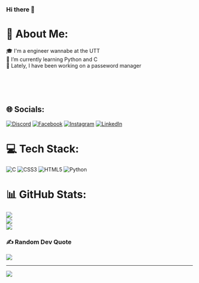 ### Hi there 👋

# 💫 About Me:
🎓 I'm a engineer wannabe at the UTT<br>🌱 I’m currently learning Python and C<br>🔭 Lately, I have been working on a passeword manager<br><br><br><br><br>


## 🌐 Socials:
[![Discord](https://img.shields.io/badge/Discord-%237289DA.svg?logo=discord&logoColor=white)](https://discord.gg/lila6992#5023) [![Facebook](https://img.shields.io/badge/Facebook-%231877F2.svg?logo=Facebook&logoColor=white)](https://facebook.com/lila.6992) [![Instagram](https://img.shields.io/badge/Instagram-%23E4405F.svg?logo=Instagram&logoColor=white)](https://instagram.com/lila.6992) [![LinkedIn](https://img.shields.io/badge/LinkedIn-%230077B5.svg?logo=linkedin&logoColor=white)](https://linkedin.com/in/lila-mortier-646124253) 

# 💻 Tech Stack:
![C](https://img.shields.io/badge/c-%2300599C.svg?style=for-the-badge&logo=c&logoColor=white) ![CSS3](https://img.shields.io/badge/css3-%231572B6.svg?style=for-the-badge&logo=css3&logoColor=white) ![HTML5](https://img.shields.io/badge/html5-%23E34F26.svg?style=for-the-badge&logo=html5&logoColor=white) ![Python](https://img.shields.io/badge/python-3670A0?style=for-the-badge&logo=python&logoColor=ffdd54)
# 📊 GitHub Stats:
![](https://github-readme-stats.vercel.app/api?username=lila6992&theme=dark&hide_border=true&include_all_commits=false&count_private=false)<br/>
![](https://github-readme-streak-stats.herokuapp.com/?user=lila6992&theme=dark&hide_border=true)<br/>
![](https://github-readme-stats.vercel.app/api/top-langs/?username=lila6992&theme=dark&hide_border=true&include_all_commits=false&count_private=false&layout=compact)

### ✍️ Random Dev Quote
![](https://quotes-github-readme.vercel.app/api?type=horizontal&theme=tokyonight)

---
[![](https://visitcount.itsvg.in/api?id=lila6992&icon=0&color=0)](https://visitcount.itsvg.in)

<!-- Proudly created with GPRM ( https://gprm.itsvg.in ) -->
